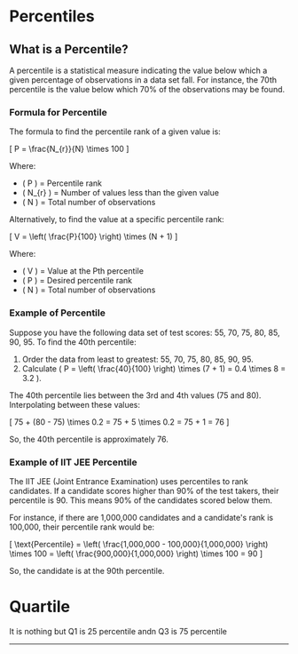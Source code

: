 # Percentiles

## What is a Percentile?

A percentile is a statistical measure indicating the value below which a given percentage of observations in a data set fall. For instance, the 70th percentile is the value below which 70% of the observations may be found. 

### Formula for Percentile

The formula to find the percentile rank of a given value is:

\[ P = \frac{N_{r}}{N} \times 100 \]

Where:
- \( P \) = Percentile rank
- \( N_{r} \) = Number of values less than the given value
- \( N \) = Total number of observations

Alternatively, to find the value at a specific percentile rank:

\[ V = \left( \frac{P}{100} \right) \times (N + 1) \]

Where:
- \( V \) = Value at the Pth percentile
- \( P \) = Desired percentile rank
- \( N \) = Total number of observations

### Example of Percentile

Suppose you have the following data set of test scores: 55, 70, 75, 80, 85, 90, 95. To find the 40th percentile:

1. Order the data from least to greatest: 55, 70, 75, 80, 85, 90, 95.
2. Calculate \( P = \left( \frac{40}{100} \right) \times (7 + 1) = 0.4 \times 8 = 3.2 \).

The 40th percentile lies between the 3rd and 4th values (75 and 80). Interpolating between these values:

\[ 75 + (80 - 75) \times 0.2 = 75 + 5 \times 0.2 = 75 + 1 = 76 \]

So, the 40th percentile is approximately 76.

### Example of IIT JEE Percentile

The IIT JEE (Joint Entrance Examination) uses percentiles to rank candidates. If a candidate scores higher than 90% of the test takers, their percentile is 90. This means 90% of the candidates scored below them.

For instance, if there are 1,000,000 candidates and a candidate's rank is 100,000, their percentile rank would be:

\[ \text{Percentile} = \left( \frac{1,000,000 - 100,000}{1,000,000} \right) \times 100 = \left( \frac{900,000}{1,000,000} \right) \times 100 = 90 \]

So, the candidate is at the 90th percentile.

# Quartile
It is nothing but Q1 is 25 percentile andn Q3 is 75 percentile

-----------------------------------------------------------------------------------------

















